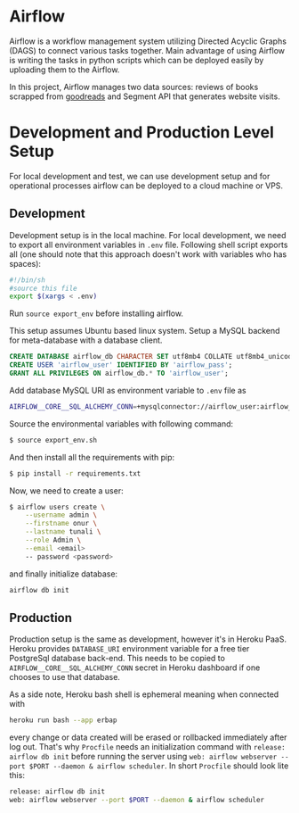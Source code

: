 # Airflow

Airflow is a workflow management system utilizing Directed Acyclic Graphs (DAGS) to connect various tasks together. Main advantage of using Airflow is writing the tasks in python scripts which can be deployed easily by uploading them to the Airflow. 

In this project, Airflow manages two data sources: reviews of books scrapped from [goodreads](www.goodreads.com) and Segment API that generates website visits.

# Development and Production Level Setup

For local development and test, we can use development setup and for operational processes airflow can be deployed to a cloud machine or VPS.

## Development

Development setup is in the local machine. For local development, we need to export all environment variables in `.env` file. Following shell script exports all (one should note that this approach doesn't work with variables who has spaces):

```sh
#!/bin/sh
#source this file
export $(xargs < .env)
```

Run `source export_env` before installing airflow.

This setup assumes Ubuntu based linux system. Setup a MySQL backend for meta-database with a database client.

```sql
CREATE DATABASE airflow_db CHARACTER SET utf8mb4 COLLATE utf8mb4_unicode_ci;
CREATE USER 'airflow_user' IDENTIFIED BY 'airflow_pass';
GRANT ALL PRIVILEGES ON airflow_db.* TO 'airflow_user';
```

Add database MySQL URI as environment variable to `.env` file as 

```bash
AIRFLOW__CORE__SQL_ALCHEMY_CONN=+mysqlconnector://airflow_user:airflow_pass@<database_url>:3306/airflow_db
```

Source the environmental variables with following command:

```bash
$ source export_env.sh
```

And then install all the requirements with pip:

```bash
$ pip install -r requirements.txt
```

Now, we need to create a user:

```bash
$ airflow users create \
    --username admin \
    --firstname onur \
    --lastname tunali \
    --role Admin \
    --email <email>
    -- password <password>
```

and finally initialize database:

```bash
airflow db init
```

## Production

Production setup is the same as development, however it's in Heroku PaaS. Heroku provides `DATABASE_URI` environment variable for a free tier PostgreSql database back-end. This needs to be copied to `AIRFLOW__CORE__SQL_ALCHEMY_CONN` secret in Heroku dashboard if one chooses to use that database.

As a side note, Heroku bash shell is ephemeral meaning when connected with 

```bash
heroku run bash --app erbap
```
every change or data created will be erased or rollbacked immediately after log out. That's why `Procfile` needs an initialization command with `release: airflow db init` before running the server using `web: airflow webserver --port $PORT --daemon & airflow scheduler`. In short `Procfile` should look lite this:

```sh
release: airflow db init
web: airflow webserver --port $PORT --daemon & airflow scheduler
```